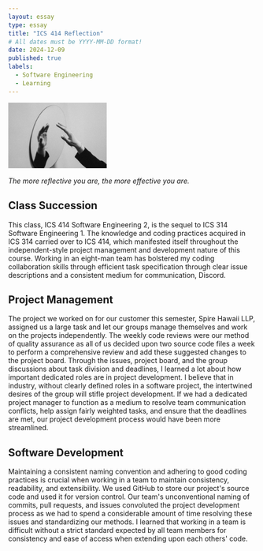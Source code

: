 ```yaml
---
layout: essay
type: essay
title: "ICS 414 Reflection"
# All dates must be YYYY-MM-DD format!
date: 2024-12-09
published: true
labels:
  - Software Engineering
  - Learning
---
```


<img width="200px" class="rounded float-start pe-4" src="../img/mirror.jpg">

*The more reflective you are, the more effective you are.*

## Class Succession

This class, ICS 414 Software Engineering 2, is the sequel to ICS 314 Software Engineering 1. The knowledge and coding practices acquired in ICS 314 carried over to ICS 414, which manifested itself throughout the independent-style project management and development nature of this course. Working in an eight-man team has bolstered my coding collaboration skills through efficient task specification through clear issue descriptions and a consistent medium for communication, Discord.

## Project Management

The project we worked on for our customer this semester, Spire Hawaii LLP, assigned us a large task and let our groups manage themselves and work on the projects independently. The weekly code reviews were our method of quality assurance as all of us decided upon two source code files a week to perform a comprehensive review and add these suggested changes to the project board. Through the issues, project board, and the group discussions about task division and deadlines, I learned a lot about how important dedicated roles are in project development. I believe that in industry, without clearly defined roles in a software project, the intertwined desires of the group will stifle project development. If we had a dedicated project manager to function as a medium to resolve team communication conflicts, help assign fairly weighted tasks, and ensure that the deadlines are met, our project development process would have been more streamlined.

## Software Development

Maintaining a consistent naming convention and adhering to good coding practices is crucial when working in a team to maintain consistency, readability, and extensibility. We used GitHub to store our project's source code and used it for version control. Our team's unconventional naming of commits, pull requests, and issues convoluted the project development process as we had to spend a considerable amount of time resolving these issues and standardizing our methods. I learned that working in a team is difficult without a strict standard expected by all team members for consistency and ease of access when extending upon each others' code.
